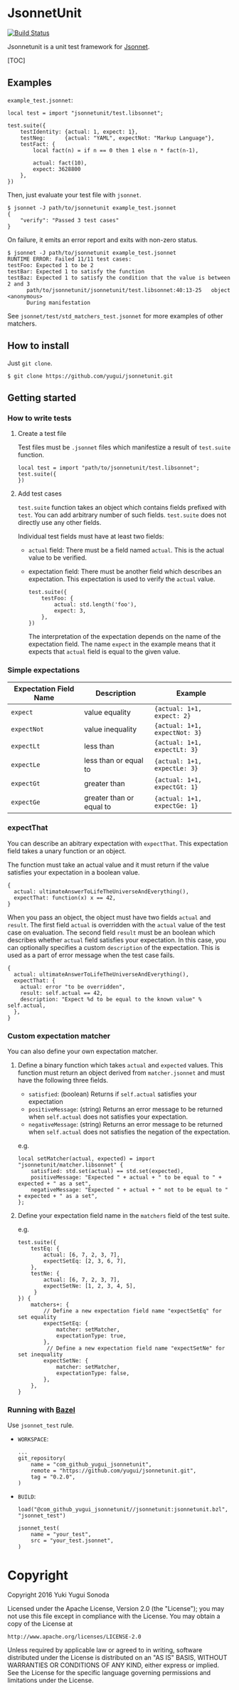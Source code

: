 # JsonnetUnit

[![Build Status](https://travis-ci.org/yugui/jsonnetunit.svg?branch=master)](https://travis-ci.org/yugui/jsonnetunit)

Jsonnetunit is a unit test framework for [Jsonnet](http://jsonnet.org/).

[TOC]

## Examples

`example_test.jsonnet`:
```jsonnet
local test = import "jsonnetunit/test.libsonnet";

test.suite({
    testIdentity: {actual: 1, expect: 1},
    testNeg:      {actual: "YAML", expectNot: "Markup Language"},
    testFact: {
        local fact(n) = if n == 0 then 1 else n * fact(n-1),

        actual: fact(10),
        expect: 3628800
    },
})
```

Then, just evaluate your test file with `jsonnet`.
```console
$ jsonnet -J path/to/jsonnetunit example_test.jsonnet
{
    "verify": "Passed 3 test cases"
}
```

On failure, it emits an error report and exits with non-zero status.
```console
$ jsonnet -J path/to/jsonnetunit example_test.jsonnet
RUNTIME ERROR: Failed 11/11 test cases:
testFoo: Expected 1 to be 2
testBar: Expected 1 to satisfy the function
testBaz: Expected 1 to satisfy the condition that the value is between 2 and 3
      path/to/jsonnetunit/jsonnetunit/test.libsonnet:40:13-25   object <anonymous>
      During manifestation
```

See `jsonnet/test/std_matchers_test.jsonnet` for more examples of other matchers.

## How to install

Just `git clone`.

```console
$ git clone https://github.com/yugui/jsonnetunit.git
```

## Getting started

### How to write tests

1.  Create a test file

    Test files must be `.jsonnet` files which manifestize a result of `test.suite` function.

    ```jsonnet
    local test = import "path/to/jsonnetunit/test.libsonnet";
    test.suite({
    })
    ```

2.  Add test cases

    `test.suite` function takes an object which contains fields prefixed with `test`.
    You can add arbitrary number of such fields.  `test.suite` does not directly use any other fields.

    Individual test fields must have at least two fields:

    * `actual` field: There must be a field named `actual`. This is the actual value to be verified.
    * expectation field: There must be another field which describes an expectation.  This expectation is used to verify the `actual` value.

      ```jsonnet
      test.suite({
          testFoo: {
              actual: std.length('foo'),
              expect: 3,
          },
      })
      ```

      The interpretation of the expectation depends on the name of the expectation field. The name `expect` in the example means that it expects that `actual` field is equal to the given value.

### Simple expectations

Expectation Field Name | Description               | Example
-----------------------|---------------------------|------------------------------
`expect`               | value equality            | `{actual: 1+1, expect: 2}`
`expectNot`            | value inequality          | `{actual: 1+1, expectNot: 3}`
`expectLt`             | less than                 | `{actual: 1+1, expectLt: 3}`
`expectLe`             | less than or equal to     | `{actual: 1+1, expectLe: 3}`
`expectGt`             | greater than              | `{actual: 1+1, expectGt: 1}`
`expectGe`             | greater than or equal to  | `{actual: 1+1, expectGe: 1}`

### expectThat

You can describe an abitrary expectation with `expectThat`.
This expectation field takes a unary function or an object.

The function must take an actual value and it must return if the value satisfies your expectation in a boolean value.

```jsonnet
{
  actual: ultimateAnswerToLifeTheUniverseAndEverything(),
  expectThat: function(x) x == 42,
}
```

When you pass an object, the object must have two fields `actual` and `result`.
The first field `actual` is overridden with the `actual` value of the test case on evaluation.
The second field `result` must be an boolean which describes whether `actual` field satisfies your expectation.
In this case, you can optionally specifies a custom `description` of the expectation.  This is used as a part of error message when the test case fails.

```jsonnet
{
  actual: ultimateAnswerToLifeTheUniverseAndEverything(),
  expectThat: {
    actual: error "to be overridden",
    result: self.actual == 42,
    description: "Expect %d to be equal to the known value" % self.actual,
  },
}
```

### Custom expectation matcher

You can also define your own expectation matcher.

1.  Define a binary function which takes `actual` and `expected` values. This function must return an object
    derived from `matcher.jsonnet` and must have the following three fields.

    * `satisfied`: (boolean) Returns if `self.actual` satisfies your expectation
    * `positiveMessage`: (string) Returns an error message to be returned when `self.actual` does not satisfies your expectation.
    * `negativeMessage`: (string) Returns an error message to be returned when `self.actual` does not satisfies the negation of the expectation.

    e.g.
    ```jsonnet
    local setMatcher(actual, expected) = import "jsonnetunit/matcher.libsonnet" {
        satisfied: std.set(actual) == std.set(expected),
        positiveMessage: "Expected " + actual + " to be equal to " + expected + " as a set",
        negativeMessage: "Expected " + actual + " not to be equal to " + expected + " as a set",
    };
    ```
2.  Define your expectation field name in the `matchers` field of the test suite.

    e.g.
    ```jsonnet
    test.suite({
        testEq: {
            actual: [6, 7, 2, 3, 7],
            expectSetEq: [2, 3, 6, 7],
        },
        testNe: {
            actual: [6, 7, 2, 3, 7],
            expectSetNe: [1, 2, 3, 4, 5],
         }
    }) {
        matchers+: {
            // Define a new expectation field name "expectSetEq" for set equality
            expectSetEq: {
                matcher: setMatcher,
                expectationType: true,
            },
             // Define a new expectation field name "expectSetNe" for set inequality
            expectSetNe: {
                matcher: setMatcher,
                expectationType: false,
            },
        },
    }
    ```
    
### Running with [Bazel](https://bazel.build/)
Use `jsonnet_test` rule.
* `WORKSPACE`:
  
  ```bzl
  ...
  git_repository(
      name = "com_github_yugui_jsonnetunit",
      remote = "https://github.com/yugui/jsonnetunit.git",
      tag = "0.2.0",
  )
  ```
  
* `BUILD`:
  
  ```bzl
  load("@com_github_yugui_jsonnetunit//jsonnetunit:jsonnetunit.bzl", "jsonnet_test")
  
  jsonnet_test(
      name = "your_test",
      src = "your_test.jsonnet",
  )   
  ```

# Copyright

Copyright 2016 Yuki Yugui Sonoda

Licensed under the Apache License, Version 2.0 (the "License");
you may not use this file except in compliance with the License.
You may obtain a copy of the License at

    http://www.apache.org/licenses/LICENSE-2.0

Unless required by applicable law or agreed to in writing, software
distributed under the License is distributed on an "AS IS" BASIS,
WITHOUT WARRANTIES OR CONDITIONS OF ANY KIND, either express or implied.
See the License for the specific language governing permissions and
limitations under the License.
